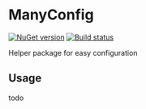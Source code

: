 # ManyConfig

[![NuGet version](https://badge.fury.io/nu/ManyConfig.svg)](http://badge.fury.io/nu/ManyConfig)
[![Build status](todo)](todo)

Helper package for easy configuration

## Usage

todo
